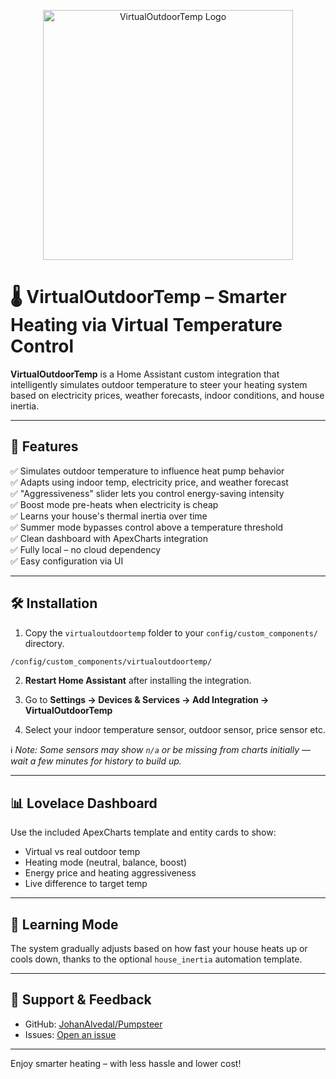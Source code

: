 
<p align="center">
  <img src="https://dummyimage.com/600x200/0077FF/ffffff&text=VirtualOutdoorTemp" alt="VirtualOutdoorTemp Logo" width="400">
</p>

# 🌡️ VirtualOutdoorTemp – Smarter Heating via Virtual Temperature Control

**VirtualOutdoorTemp** is a Home Assistant custom integration that intelligently simulates outdoor temperature to steer your heating system based on electricity prices, weather forecasts, indoor conditions, and house inertia.

---

## 🚀 Features

✅ Simulates outdoor temperature to influence heat pump behavior  
✅ Adapts using indoor temp, electricity price, and weather forecast  
✅ "Aggressiveness" slider lets you control energy-saving intensity  
✅ Boost mode pre-heats when electricity is cheap  
✅ Learns your house's thermal inertia over time  
✅ Summer mode bypasses control above a temperature threshold  
✅ Clean dashboard with ApexCharts integration  
✅ Fully local – no cloud dependency  
✅ Easy configuration via UI  

---

## 🛠 Installation

1. Copy the `virtualoutdoortemp` folder to your `config/custom_components/` directory.

```bash
/config/custom_components/virtualoutdoortemp/
```

2. **Restart Home Assistant** after installing the integration.

3. Go to **Settings → Devices & Services → Add Integration → VirtualOutdoorTemp**

4. Select your indoor temperature sensor, outdoor sensor, price sensor etc.

ℹ️ *Note: Some sensors may show `n/a` or be missing from charts initially — wait a few minutes for history to build up.*

---

## 📊 Lovelace Dashboard

Use the included ApexCharts template and entity cards to show:

- Virtual vs real outdoor temp
- Heating mode (neutral, balance, boost)
- Energy price and heating aggressiveness
- Live difference to target temp

---

## 🧠 Learning Mode

The system gradually adjusts based on how fast your house heats up or cools down, thanks to the optional `house_inertia` automation template.

---

## 💬 Support & Feedback

- GitHub: [JohanAlvedal/Pumpsteer](https://github.com/JohanAlvedal/VirtualOutdoor)
- Issues: [Open an issue](https://github.com/JohanAlvedal/Pumpsteer/issues)

---

Enjoy smarter heating – with less hassle and lower cost!
